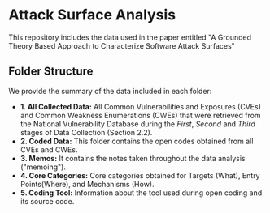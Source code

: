 # Attack Surface Analysis
This repository includes the data used in the paper entitled "A Grounded Theory Based Approach to Characterize Software Attack Surfaces"

## Folder Structure
We provide the summary of the data included in each folder: 
- **1. All Collected Data:** All Common Vulnerabilities and Exposures (CVEs) and Common Weakness Enumerations (CWEs) that were retrieved from the National Vulnerability Database during the *First*,  *Second* and *Third* stages of Data Collection (Section 2.2).
- **2. Coded Data:** This folder contains the open codes obtained from all CVEs and CWEs.
- **3. Memos:** It contains the notes taken throughout the data analysis ("memoing").
- **4. Core Categories:** Core categories obtained for Targets (What), Entry Points(Where), and Mechanisms (How).
- **5. Coding Tool:** Information about the tool used during open coding and its source code.

